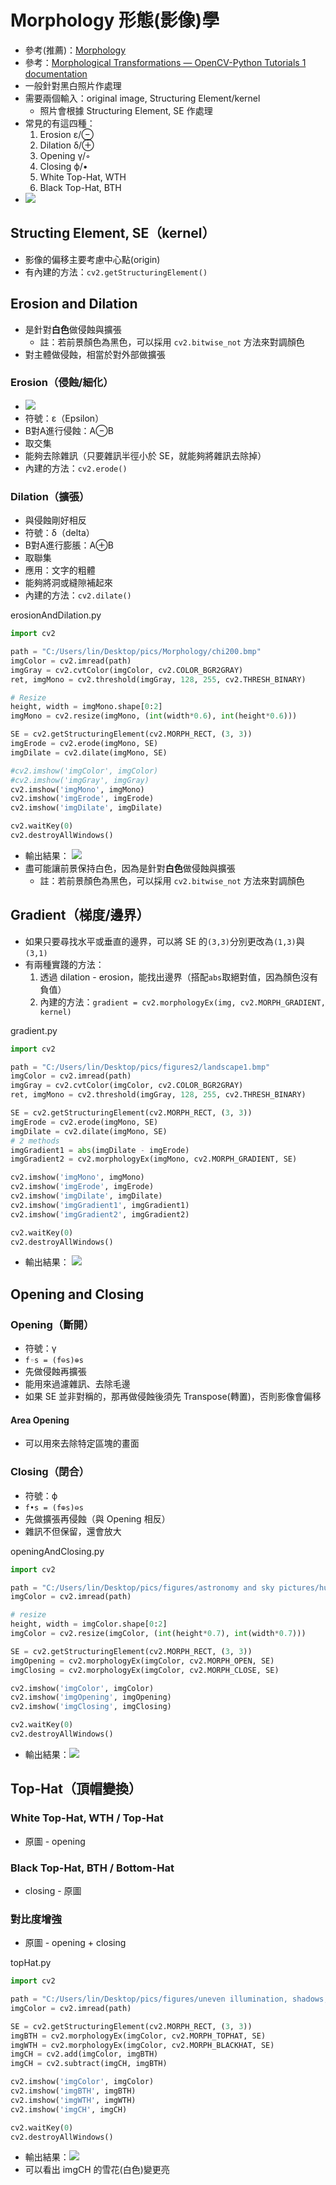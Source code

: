 # Morphology 形態(影像)學
* 參考(推薦)：[Morphology](http://homepages.inf.ed.ac.uk/rbf/HIPR2/morops.htm)
* 參考：[Morphological Transformations — OpenCV-Python Tutorials 1 documentation](https://opencv-python-tutroals.readthedocs.io/en/latest/py_tutorials/py_imgproc/py_morphological_ops/py_morphological_ops.html)
* 一般針對黑白照片作處理
* 需要兩個輸入：original image, Structuring Element/kernel
    * 照片會根據 Structuring Element, SE 作處理
* 常見的有這四種：
    1. Erosion ε/⊖
    2. Dilation δ/⊕
    3. Opening γ/◦
    4. Closing ϕ/•
    5. White Top-Hat, WTH
    6. Black Top-Hat, BTH
* ![](./img/20181213_111400.png)

## Structing Element, SE（kernel）
* 影像的偏移主要考慮中心點(origin)
* 有內建的方法：`cv2.getStructuringElement()`

## Erosion and Dilation
* 是針對**白色**做侵蝕與擴張
    * 註：若前景顏色為黑色，可以採用 `cv2.bitwise_not` 方法來對調顏色
* 對主體做侵蝕，相當於對外部做擴張

### Erosion（侵蝕/細化） 
* ![](./img/erode_3.jpg)
* 符號：ε（Epsilon）
* B對A進行侵蝕：A⊖B
* 取交集
* 能夠去除雜訊（只要雜訊半徑小於 SE，就能夠將雜訊去除掉）
* 內建的方法：`cv2.erode()`

### Dilation（擴張）
* 與侵蝕剛好相反
* 符號：δ（delta）
* B對A進行膨脹：A⊕B
* 取聯集
* 應用：文字的粗體
* 能夠將洞或縫隙補起來
* 內建的方法：`cv2.dilate()`

erosionAndDilation.py
```py
import cv2

path = "C:/Users/lin/Desktop/pics/Morphology/chi200.bmp"
imgColor = cv2.imread(path)
imgGray = cv2.cvtColor(imgColor, cv2.COLOR_BGR2GRAY)
ret, imgMono = cv2.threshold(imgGray, 128, 255, cv2.THRESH_BINARY)

# Resize
height, width = imgMono.shape[0:2]
imgMono = cv2.resize(imgMono, (int(width*0.6), int(height*0.6)))

SE = cv2.getStructuringElement(cv2.MORPH_RECT, (3, 3))
imgErode = cv2.erode(imgMono, SE)
imgDilate = cv2.dilate(imgMono, SE)

#cv2.imshow('imgColor', imgColor)
#cv2.imshow('imgGray', imgGray)
cv2.imshow('imgMono', imgMono)
cv2.imshow('imgErode', imgErode)
cv2.imshow('imgDilate', imgDilate)

cv2.waitKey(0)
cv2.destroyAllWindows()
```

* 輸出結果：
![](./img/20181213_100648.png)
* 盡可能讓前景保持白色，因為是針對**白色**做侵蝕與擴張
    * 註：若前景顏色為黑色，可以採用 `cv2.bitwise_not` 方法來對調顏色

## Gradient（梯度/邊界）
* 如果只要尋找水平或垂直的邊界，可以將 SE 的`(3,3)`分別更改為`(1,3)`與`(3,1)`
* 有兩種實踐的方法：
    1. 透過 dilation - erosion，能找出邊界（搭配`abs`取絕對值，因為顏色沒有負值）
    2. 內建的方法：`gradient = cv2.morphologyEx(img, cv2.MORPH_GRADIENT, kernel)`

gradient.py
```py
import cv2

path = "C:/Users/lin/Desktop/pics/figures2/landscape1.bmp"
imgColor = cv2.imread(path)
imgGray = cv2.cvtColor(imgColor, cv2.COLOR_BGR2GRAY)
ret, imgMono = cv2.threshold(imgGray, 128, 255, cv2.THRESH_BINARY)

SE = cv2.getStructuringElement(cv2.MORPH_RECT, (3, 3))
imgErode = cv2.erode(imgMono, SE)
imgDilate = cv2.dilate(imgMono, SE)
# 2 methods
imgGradient1 = abs(imgDilate - imgErode)
imgGradient2 = cv2.morphologyEx(imgMono, cv2.MORPH_GRADIENT, SE)

cv2.imshow('imgMono', imgMono)
cv2.imshow('imgErode', imgErode)
cv2.imshow('imgDilate', imgDilate)
cv2.imshow('imgGradient1', imgGradient1)
cv2.imshow('imgGradient2', imgGradient2)

cv2.waitKey(0)
cv2.destroyAllWindows()
```

* 輸出結果：
![](./img/20181213_110815.png)

## Opening and Closing
### Opening（斷開）
* 符號：γ
* `f◦s = (f⊖s)⊕s`
* 先做侵蝕再擴張
* 能用來過濾雜訊、去除毛邊
* 如果 SE 並非對稱的，那再做侵蝕後須先 Transpose(轉置)，否則影像會偏移

#### Area Opening
* 可以用來去除特定區塊的畫面

### Closing（閉合）
* 符號：ϕ
* `f•s = (f⊕s)⊖s`
* 先做擴張再侵蝕（與 Opening 相反）
* 雜訊不但保留，還會放大

openingAndClosing.py
```py
import cv2

path = "C:/Users/lin/Desktop/pics/figures/astronomy and sky pictures/hubble1.jpg"
imgColor = cv2.imread(path)

# resize
height, width = imgColor.shape[0:2]
imgColor = cv2.resize(imgColor, (int(height*0.7), int(width*0.7)))

SE = cv2.getStructuringElement(cv2.MORPH_RECT, (3, 3))
imgOpening = cv2.morphologyEx(imgColor, cv2.MORPH_OPEN, SE)
imgClosing = cv2.morphologyEx(imgColor, cv2.MORPH_CLOSE, SE)

cv2.imshow('imgColor', imgColor)
cv2.imshow('imgOpening', imgOpening)
cv2.imshow('imgClosing', imgClosing)

cv2.waitKey(0)
cv2.destroyAllWindows()
```

* 輸出結果：![](./img/20181213_105341.png)

## Top-Hat（頂帽變換）
### White Top-Hat, WTH / Top-Hat
* 原圖 - opening

### Black Top-Hat, BTH / Bottom-Hat
* closing - 原圖

### 對比度增強
* 原圖 - opening + closing

topHat.py
```py
import cv2

path = "C:/Users/lin/Desktop/pics/figures/uneven illumination, shadows, textures/London_snow.jpg"
imgColor = cv2.imread(path)

SE = cv2.getStructuringElement(cv2.MORPH_RECT, (3, 3))
imgBTH = cv2.morphologyEx(imgColor, cv2.MORPH_TOPHAT, SE)
imgWTH = cv2.morphologyEx(imgColor, cv2.MORPH_BLACKHAT, SE)
imgCH = cv2.add(imgColor, imgBTH)
imgCH = cv2.subtract(imgCH, imgBTH)

cv2.imshow('imgColor', imgColor)
cv2.imshow('imgBTH', imgBTH)
cv2.imshow('imgWTH', imgWTH)
cv2.imshow('imgCH', imgCH)

cv2.waitKey(0)
cv2.destroyAllWindows()
```

* 輸出結果：![](./img/20181213_114416.png)
* 可以看出 imgCH 的雪花(白色)變更亮